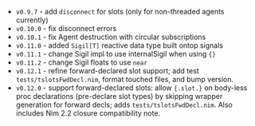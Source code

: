 - `v0.9.7` - add `disconnect` for slots (only for non-threaded agents currently)
- `v0.10.0` - fix disconnect errors
- `v0.10.1` - fix Agent destruction with circular subscriptions
- `v0.11.0` - added `Sigil[T]` reactive data type built ontop signals
- `v0.11.1` - change Sigil impl to use internalSigil when using `{}`
- `v0.11.2` - change Sigil floats to use `near`
- `v0.12.1` - refine forward-declared slot support; add test `tests/tslotsFwdDecl.nim`, format touched files, and bump version.
- `v0.12.0` - support forward-declared slots: allow `{.slot.}` on body-less proc declarations (pre-declare slot types) by skipping wrapper generation for forward decls; adds `tests/tslotsFwdDecl.nim`. Also includes Nim 2.2 closure compatibility note.
